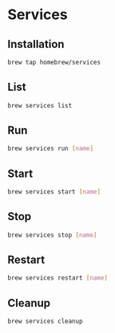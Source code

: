 # Services

## Installation

```sh
brew tap homebrew/services
```

## List

```sh
brew services list
```

## Run

```sh
brew services run [name]
```

## Start

```sh
brew services start [name]
```

## Stop

```sh
brew services stop [name]
```

## Restart

```sh
brew services restart [name]
```

## Cleanup

```sh
brew services cleanup
```

